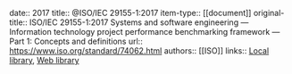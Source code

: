 date:: 2017
title:: @ISO/IEC 29155-1:2017
item-type:: [[document]]
original-title:: ISO/IEC 29155-1:2017 Systems and software engineering — Information technology project performance benchmarking framework — Part 1: Concepts and definitions
url:: https://www.iso.org/standard/74062.html
authors:: [[ISO]]
links:: [Local library](zotero://select/library/items/8YUIGWDM), [Web library](https://www.zotero.org/users/6520516/items/8YUIGWDM)

